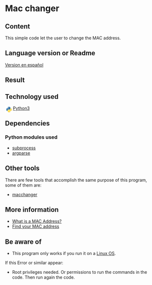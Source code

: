 # Mac changer

## Content
This simple code let the user to change the MAC address. 

## Language version or Readme
[Version en español]()

## Result


## Technology used 

<img align="left" alt="Linux" width="26px" src="https://raw.githubusercontent.com/github/explore/80688e429a7d4ef2fca1e82350fe8e3517d3494d/topics/python/python.png">   [Python3](https://www.python.org/downloads/)

## Dependencies
### Python modules used
- [subprocess](https://docs.python.org/3/library/subprocess.html)
- [argparse](https://pymotw.com/2/argparse/)

## Other tools
There are few tools that accomplish the same purpose of this program, some of them are:
- [macchanger](https://github.com/alobbs/macchanger)

## More information
- [What is a MAC Address?](https://en.wikipedia.org/wiki/MAC_address)
- [Find your MAC address](https://www.oit.uci.edu/mobile/registration/find-your-mac-address/)

## Be aware of
- This program only works if you run it on a [Linux OS](https://en.wikipedia.org/wiki/Linux).



If this Error or similar appear:
- Root privileges needed. Or permissions to run the commands in the code. Then run again the code.